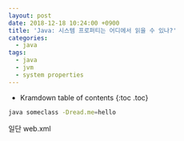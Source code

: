 ```yaml
---
layout: post
date: 2018-12-18 10:24:00 +0900
title: 'Java: 시스템 프로퍼티는 어디에서 읽을 수 있나?'
categories:
  - java
tags:
  - java
  - jvm
  - system properties
---
```


* Kramdown table of contents
{:toc .toc}

```bash
java someclass -Dread.me=hello
```

일단 web.xml
